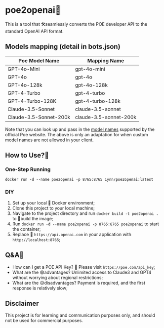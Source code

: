 # poe2openai🚀

This is a tool that 🛠️seamlessly converts the POE developer API to the standard OpenAI API format.

## Models mapping (detail in bots.json)

| Poe Model Name | Mapping Name |
|---------------|--------------|
|GPT-4o-Mini    | gpt-4o-mini |
|GPT-4o         | gpt-4o       |
|GPT-4o-128k    | gpt-4o-128k |
|GPT-4-Turbo     | gpt-4-turbo |
|GPT-4-Turbo-128K | gpt-4-turbo-128k |
|Claude-3.5-Sonnet | claude-3.5-sonnet |
|Claude-3.5-Sonnet-200k | claude-3.5-sonnet-200k |

Note that you can look up and pass in the [model names](https://poe.com/explore?category=Official) supported by the official Poe website.
The above is only an adaptation for when custom model names are not allowed in your client.

## How to Use?🤔

### One-Step Running

```
docker run -d --name poe2openai -p 8765:8765 1ynn/poe2openai:latest
```

### DIY

1. Set up your local 🐳 Docker environment;
2. Clone this project to your local machine;
3. Navigate to the project directory and run `docker build -t poe2openai .` to 🔧build the image;
4. Run `docker run -d --name poe2openai -p 8765:8765 poe2openai` to start the container;
5. Replace 🔄 `https://api.openai.com` in your application with `http://localhost:8765`;

## Q&A💬

* How can I get a POE API Key? 🔑 Please visit `https://poe.com/api_key`;
* What are the 😄advantages? Unlimited access to Claude3 and GPT4 without worrying about regional restrictions;
* What are the 😥disadvantages? Payment is required, and the first response is relatively slow;

## Disclaimer

This project is for learning and communication purposes only, and should not be used for commercial purposes.

